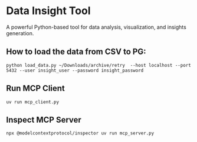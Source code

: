 # Data Insight Tool

A powerful Python-based tool for data analysis, visualization, and insights generation.

## How to load the data from CSV to PG:

```python load_data.py ~/Downloads/archive/retry  --host localhost --port 5432 --user insight_user --password insight_password```

## Run MCP Client

```uv run mcp_client.py```

## Inspect MCP Server

```npx @modelcontextprotocol/inspector uv run mcp_server.py```